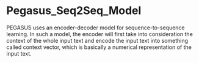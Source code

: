 # Pegasus_Seq2Seq_Model
PEGASUS uses an encoder-decoder model for sequence-to-sequence learning. In such a model, the encoder will first take into consideration the context of the whole input text and encode the input text into something called context vector, which is basically a numerical representation of the input text.
